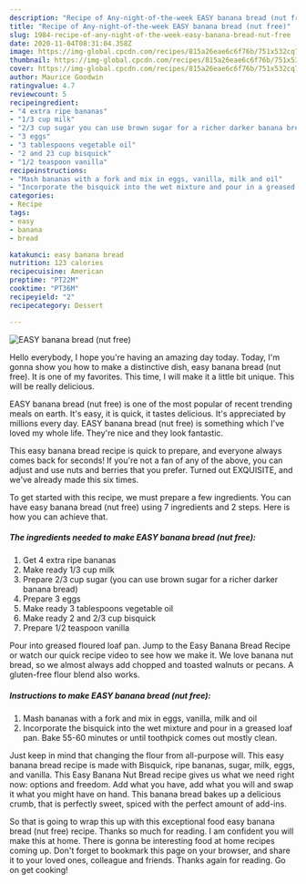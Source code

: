```yaml
---
description: "Recipe of Any-night-of-the-week EASY banana bread (nut free)"
title: "Recipe of Any-night-of-the-week EASY banana bread (nut free)"
slug: 1984-recipe-of-any-night-of-the-week-easy-banana-bread-nut-free
date: 2020-11-04T08:31:04.358Z
image: https://img-global.cpcdn.com/recipes/815a26eae6c6f76b/751x532cq70/easy-banana-bread-nut-free-recipe-main-photo.jpg
thumbnail: https://img-global.cpcdn.com/recipes/815a26eae6c6f76b/751x532cq70/easy-banana-bread-nut-free-recipe-main-photo.jpg
cover: https://img-global.cpcdn.com/recipes/815a26eae6c6f76b/751x532cq70/easy-banana-bread-nut-free-recipe-main-photo.jpg
author: Maurice Goodwin
ratingvalue: 4.7
reviewcount: 5
recipeingredient:
- "4 extra ripe bananas"
- "1/3 cup milk"
- "2/3 cup sugar you can use brown sugar for a richer darker banana bread"
- "3 eggs"
- "3 tablespoons vegetable oil"
- "2 and 23 cup bisquick"
- "1/2 teaspoon vanilla"
recipeinstructions:
- "Mash bananas with a fork and mix in eggs, vanilla, milk and oil"
- "Incorporate the bisquick into the wet mixture and pour in a greased loaf pan. Bake 55-60 minutes or until toothpick comes out mostly clean."
categories:
- Recipe
tags:
- easy
- banana
- bread

katakunci: easy banana bread 
nutrition: 123 calories
recipecuisine: American
preptime: "PT22M"
cooktime: "PT36M"
recipeyield: "2"
recipecategory: Dessert

---
```



![EASY banana bread (nut free)](https://img-global.cpcdn.com/recipes/815a26eae6c6f76b/751x532cq70/easy-banana-bread-nut-free-recipe-main-photo.jpg)

Hello everybody, I hope you're having an amazing day today. Today, I'm gonna show you how to make a distinctive dish, easy banana bread (nut free). It is one of my favorites. This time, I will make it a little bit unique. This will be really delicious.

EASY banana bread (nut free) is one of the most popular of recent trending meals on earth. It's easy, it is quick, it tastes delicious. It's appreciated by millions every day. EASY banana bread (nut free) is something which I've loved my whole life. They're nice and they look fantastic.

This easy banana bread recipe is quick to prepare, and everyone always comes back for seconds! If you&#39;re not a fan of any of the above, you can adjust and use nuts and berries that you prefer. Turned out EXQUISITE, and we&#39;ve already made this six times.


To get started with this recipe, we must prepare a few ingredients. You can have easy banana bread (nut free) using 7 ingredients and 2 steps. Here is how you can achieve that.

<!--inarticleads1-->

##### The ingredients needed to make EASY banana bread (nut free):

1. Get 4 extra ripe bananas
1. Make ready 1/3 cup milk
1. Prepare 2/3 cup sugar (you can use brown sugar for a richer darker banana bread)
1. Prepare 3 eggs
1. Make ready 3 tablespoons vegetable oil
1. Make ready 2 and 2/3 cup bisquick
1. Prepare 1/2 teaspoon vanilla


Pour into greased floured loaf pan. Jump to the Easy Banana Bread Recipe or watch our quick recipe video to see how we make it. We love banana nut bread, so we almost always add chopped and toasted walnuts or pecans. A gluten-free flour blend also works. 

<!--inarticleads2-->

##### Instructions to make EASY banana bread (nut free):

1. Mash bananas with a fork and mix in eggs, vanilla, milk and oil
1. Incorporate the bisquick into the wet mixture and pour in a greased loaf pan. Bake 55-60 minutes or until toothpick comes out mostly clean.


Just keep in mind that changing the flour from all-purpose will. This easy banana bread recipe is made with Bisquick, ripe bananas, sugar, milk, eggs, and vanilla. This Easy Banana Nut Bread recipe gives us what we need right now: options and freedom. Add what you have, add what you will and swap it what you might have on hand. This banana bread bakes up a delicious crumb, that is perfectly sweet, spiced with the perfect amount of add-ins. 

So that is going to wrap this up with this exceptional food easy banana bread (nut free) recipe. Thanks so much for reading. I am confident you will make this at home. There is gonna be interesting food at home recipes coming up. Don't forget to bookmark this page on your browser, and share it to your loved ones, colleague and friends. Thanks again for reading. Go on get cooking!
